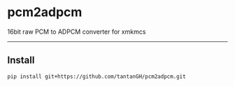 # pcm2adpcm
16bit raw PCM to ADPCM converter for xmkmcs

---

## Install

    pip install git+https://github.com/tantanGH/pcm2adpcm.git
